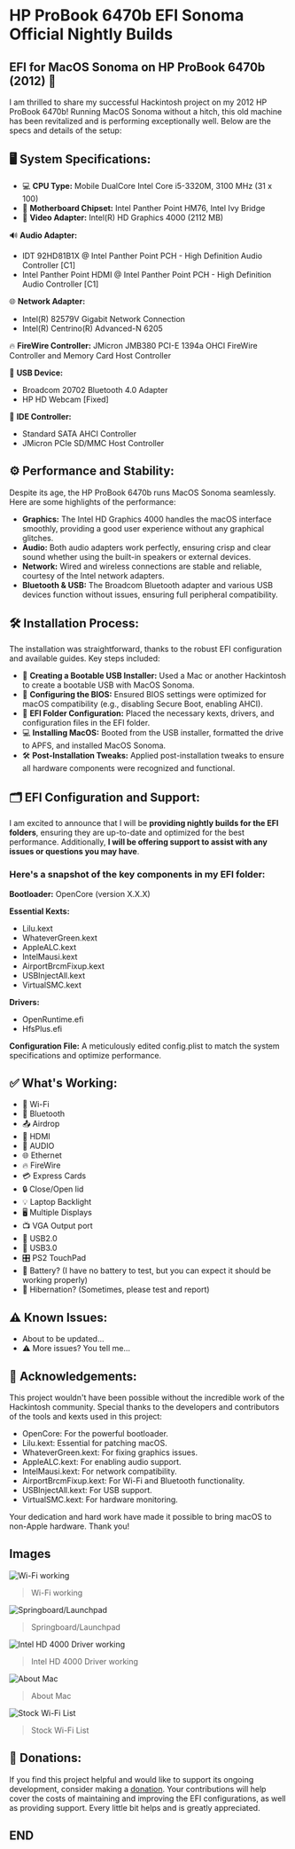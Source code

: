 # HP ProBook 6470b EFI Sonoma Official Nightly Builds

## EFI for MacOS Sonoma on HP ProBook 6470b (2012) 🎉

I am thrilled to share my successful Hackintosh project on my 2012 HP ProBook 6470b! Running MacOS Sonoma without a hitch, this old machine has been revitalized and is performing exceptionally well. Below are the specs and details of the setup:

## 🖥️ System Specifications:

- 💻 **CPU Type:** Mobile DualCore Intel Core i5-3320M, 3100 MHz (31 x 100)
- 🔧 **Motherboard Chipset:** Intel Panther Point HM76, Intel Ivy Bridge
- 🎨 **Video Adapter:** Intel(R) HD Graphics 4000 (2112 MB)

🔊 **Audio Adapter:**
- IDT 92HD81B1X @ Intel Panther Point PCH - High Definition Audio Controller [C1]
- Intel Panther Point HDMI @ Intel Panther Point PCH - High Definition Audio Controller [C1]

🌐 **Network Adapter:**
- Intel(R) 82579V Gigabit Network Connection
- Intel(R) Centrino(R) Advanced-N 6205

🔥 **FireWire Controller:** JMicron JMB380 PCI-E 1394a OHCI FireWire Controller and Memory Card Host Controller

🔌 **USB Device:**
- Broadcom 20702 Bluetooth 4.0 Adapter
- HP HD Webcam [Fixed]

💽 **IDE Controller:**
- Standard SATA AHCI Controller
- JMicron PCIe SD/MMC Host Controller

## ⚙️ Performance and Stability:

Despite its age, the HP ProBook 6470b runs MacOS Sonoma seamlessly. Here are some highlights of the performance:

- **Graphics:** The Intel HD Graphics 4000 handles the macOS interface smoothly, providing a good user experience without any graphical glitches.
- **Audio:** Both audio adapters work perfectly, ensuring crisp and clear sound whether using the built-in speakers or external devices.
- **Network:** Wired and wireless connections are stable and reliable, courtesy of the Intel network adapters.
- **Bluetooth & USB:** The Broadcom Bluetooth adapter and various USB devices function without issues, ensuring full peripheral compatibility.

## 🛠️ Installation Process:

The installation was straightforward, thanks to the robust EFI configuration and available guides. Key steps included:

- 💾 **Creating a Bootable USB Installer:** Used a Mac or another Hackintosh to create a bootable USB with MacOS Sonoma.
- 🔧 **Configuring the BIOS:** Ensured BIOS settings were optimized for macOS compatibility (e.g., disabling Secure Boot, enabling AHCI).
- 📁 **EFI Folder Configuration:** Placed the necessary kexts, drivers, and configuration files in the EFI folder.
- 💻 **Installing MacOS:** Booted from the USB installer, formatted the drive to APFS, and installed MacOS Sonoma.
- 🛠️ **Post-Installation Tweaks:** Applied post-installation tweaks to ensure all hardware components were recognized and functional.

## 🗂️ EFI Configuration and Support:

I am excited to announce that I will be **providing nightly builds for the EFI folders**, ensuring they are up-to-date and optimized for the best performance. Additionally, **I will be offering support to assist with any issues or questions you may have**.

### Here's a snapshot of the key components in my EFI folder:

**Bootloader:** OpenCore (version X.X.X)

**Essential Kexts:**
- Lilu.kext
- WhateverGreen.kext
- AppleALC.kext
- IntelMausi.kext
- AirportBrcmFixup.kext
- USBInjectAll.kext
- VirtualSMC.kext

**Drivers:**
- OpenRuntime.efi
- HfsPlus.efi

**Configuration File:** A meticulously edited config.plist to match the system specifications and optimize performance.

## ✅ What's Working:

- 🛜 Wi-Fi
- 📶 Bluetooth
- 📤 Airdrop
- 🎥 HDMI
- 🎵 AUDIO
- 🌐 Ethernet
- 🔥 FireWire
- 💳 Express Cards
- 🔒 Close/Open lid
- 💡 Laptop Backlight
- 🖥️ Multiple Displays
- 📺 VGA Output port
- 🔌 USB2.0
- 🔋 USB3.0
- 🎛️ PS2 TouchPad
- 🔋 Battery? (I have no battery to test, but you can expect it should be working properly)
- 🌙 Hibernation? (Sometimes, please test and report)

## ⚠️ Known Issues:
- About to be updated...
- ⚠️ More issues? You tell me...

## 🙏 Acknowledgements:

This project wouldn't have been possible without the incredible work of the Hackintosh community. Special thanks to the developers and contributors of the tools and kexts used in this project:

- OpenCore: For the powerful bootloader.
- Lilu.kext: Essential for patching macOS.
- WhateverGreen.kext: For fixing graphics issues.
- AppleALC.kext: For enabling audio support.
- IntelMausi.kext: For network compatibility.
- AirportBrcmFixup.kext: For Wi-Fi and Bluetooth functionality.
- USBInjectAll.kext: For USB support.
- VirtualSMC.kext: For hardware monitoring.

Your dedication and hard work have made it possible to bring macOS to non-Apple hardware. Thank you!

## Images

![Wi-Fi working](https://i.imgur.com/5ck6xZA.png)

> Wi-Fi working

![Springboard/Launchpad](https://i.imgur.com/cFDoRvm.png)

> Springboard/Launchpad

![Intel HD 4000 Driver working](https://i.imgur.com/KB7EoWq.png)

> Intel HD 4000 Driver working

![About Mac](https://i.imgur.com/TdK1Enw.png)

> About Mac

![Stock Wi-Fi List](https://i.imgur.com/N9zbIuc.png)

> Stock Wi-Fi List

## 💖 Donations:

If you find this project helpful and would like to support its ongoing development, consider making a [donation](http://paypal.me/AlienSK "donation"). Your contributions will help cover the costs of maintaining and improving the EFI configurations, as well as providing support. Every little bit helps and is greatly appreciated.

## END
